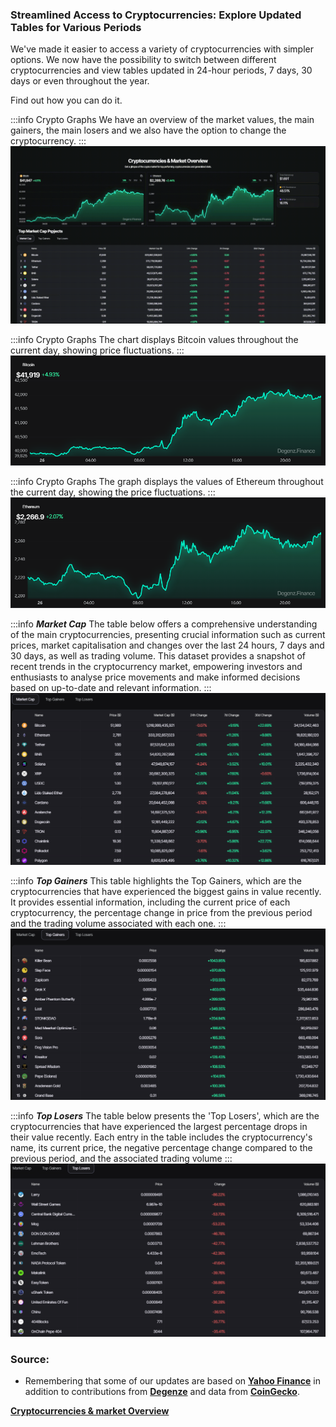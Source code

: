 ### Streamlined Access to Cryptocurrencies: Explore Updated Tables for Various Periods

We've made it easier to access a variety of cryptocurrencies with simpler options.  We now have the possibility to switch between different cryptocurrencies and view tables updated in 24-hour periods, 7 days, 30 days or even throughout the year.

Find out how you can do it.

:::info Crypto Graphs 
We have an overview of the market values, the main gainers, the main losers and we also have the option to change the cryptocurrency.
:::
![cryptocurrencies](./gif/cryptocurrencies.gif)

:::info Crypto Graphs 
The chart displays Bitcoin values throughout the current day, showing price fluctuations.
:::
![Cryptocurrencies & market Oveview inf](image-6.png)

:::info Crypto Graphs 
The graph displays the values of Ethereum throughout the current day, showing the price fluctuations.
:::
![Cryptocurrencies & market Oveview inf](image-7.png) 

:::info ***Market Cap***
The table below offers a comprehensive understanding of the main cryptocurrencies, presenting crucial information such as current prices, market capitalisation and changes over the last 24 hours, 7 days and 30 days, as well as trading volume. This dataset provides a snapshot of recent trends in the cryptocurrency market, empowering investors and enthusiasts to analyse price movements and make informed decisions based on up-to-date and relevant information.
:::
![Market Cap](image-8.png)

:::info ***Top Gainers***
This table highlights the Top Gainers, which are the cryptocurrencies that have experienced the biggest gains in value recently. It provides essential information, including the current price of each cryptocurrency, the percentage change in price from the previous period and the trading volume associated with each one.
:::
![Top Gainers](image-9.png)

:::info ***Top Losers***
The table below presents the 'Top Losers', which are the cryptocurrencies that have experienced the largest percentage drops in their value recently. Each entry in the table includes the cryptocurrency's name, its current price, the negative percentage change compared to the previous period, and the associated trading volume
:::
![Top Losers](image-10.png)

### Source:
- Remembering that some of our updates are based on **[Yahoo Finance](https://finance.yahoo.com/crypto)** in addition to contributions from **[Degenze](https://www.degenz.finance/)** and data from 
**[CoinGecko]( https://twitter.com/coingecko)**.

[**Cryptocurrencies & market Overview**](/docs/Crypto/Digital%20Assets/Cryptocurrencies%20&%20market%20Overview.md)